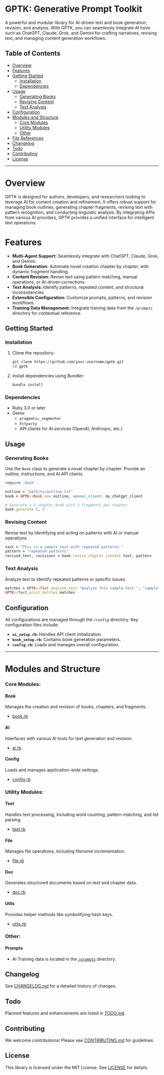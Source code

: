 
# GPTK: Generative Prompt Toolkit

A powerful and modular library for AI-driven text and book generation, revision, and analysis. With GPTK, you can seamlessly integrate AI tools such as ChatGPT, Claude, Grok, and Gemini for crafting narratives, revising text, and managing content generation workflows.

## Table of Contents

- [Overview](#overview)
- [Features](#features)
- [Getting Started](#getting-started)
  - [Installation](#installation)
  - [Dependencies](#dependencies)
- [Usage](#usage)
  - [Generating Books](#generating-books)
  - [Revising Content](#revising-content)
  - [Text Analysis](#text-analysis)
- [Configuration](#configuration)
- [Modules and Structure](#modules-and-structure)
  - [Core Modules](#core-modules)
  - [Utility Modules](#utility-modules)
  - [Other](#other)
- [File References](#file-references)
- [Changelog](#changelog)
- [Todo](#todo)
- [Contributing](#contributing)
- [License](#license)

---

# Overview

GPTK is designed for authors, developers, and researchers looking to leverage AI for content creation and refinement. It offers robust support for managing book outlines, generating chapter fragments, revising text with pattern recognition, and conducting linguistic analysis. By integrating APIs from various AI providers, GPTK provides a unified interface for intelligent text operations.

# Features

- **Multi-Agent Support:** Seamlessly integrate with ChatGPT, Claude, Grok, and Gemini.
- **Book Generation:** Automate novel creation chapter by chapter, with dynamic fragment handling.
- **Content Revision:** Revise text using pattern matching, manual operations, or AI-driven corrections.
- **Text Analysis:** Identify patterns, repeated content, and structural inconsistencies.
- **Extensible Configuration:** Customize prompts, patterns, and revision workflows.
- **Training Data Management:** Integrate training data from the `/prompts` directory for contextual reference.

## Getting Started

### Installation

1. Clone the repository:

   ```bash
   git clone https://github.com/your-username/gptk.git
   cd gptk
   ```

2. Install dependencies using Bundler:

   ```bash
   bundle install
   ```

### Dependencies

- Ruby 3.0 or later
- Gems:
  - `pragmatic_segmenter`
  - `httparty`
  - API clients for AI services (OpenAI, Anthropic, etc.)

## Usage

### Generating Books

Use the `Book` class to generate a novel chapter by chapter. Provide an outline, instructions, and AI API clients.

```ruby
require 'book'

outline = "path/to/outline.txt"
book = GPTK::Book.new outline, openai_client: my_chatgpt_client

# Generate a 5-chapter book with 3 fragments per chapter
book.generate 5, 3
```

### Revising Content

Revise text by identifying and acting on patterns with AI or manual operations.

```ruby
text = "This is a sample text with repeated patterns."
pattern = "repeated patterns"
revised_text, revisions = book.revise_chapter_content text, pattern
```

### Text Analysis

Analyze text to identify repeated patterns or specific issues.

```ruby
matches = GPTK::Text.analyze_text "Analyze this sample text.", "sample"
GPTK::Text.print_matches matches
```

## Configuration

All configurations are managed through the `/config` directory. Key configuration files include:

- **`ai_setup.rb`:** Handles API client initialization.
- **`book_setup.rb`:** Contains book generation parameters.
- **`config.rb`:** Loads and manages overall configuration.

---

# Modules and Structure

### Core Modules:

#### Book
Manages the creation and revision of books, chapters, and fragments.

- [book.rb](lib/gptk/book.rb)

#### AI
Interfaces with various AI tools for text generation and revision.

- [ai.rb](lib/gptk/ai.rb)

#### Config
Loads and manages application-wide settings.

- [config.rb](lib/gptk/config.rb)

### Utility Modules:

#### Text
Handles text processing, including word counting, pattern matching, and list parsing.

- [text.rb](lib/gptk/text.rb)

#### File
Manages file operations, including filename incrementation.

- [file.rb](lib/gptk/file.rb)

#### Doc
Generates structured documents based on text and chapter data.

- [doc.rb](lib/gptk/doc.rb)

#### Utils
Provides helper methods like symbolifying hash keys.

- [utils.rb](lib/gptk/utils.rb)

### Other:

#### Prompts
  - AI Training data is located in the [`/prompts`](prompts) directory.

## Changelog

See [CHANGELOG.md](CHANGELOG.md) for a detailed history of changes.

## Todo

Planned features and enhancements are listed in [TODO.md](TODO.md).

## Contributing

We welcome contributions! Please see [CONTRIBUTING.md](CONTRIBUTING.md) for guidelines.

## License

This library is licensed under the MIT License. See [LICENSE](LICENSE) for details.
